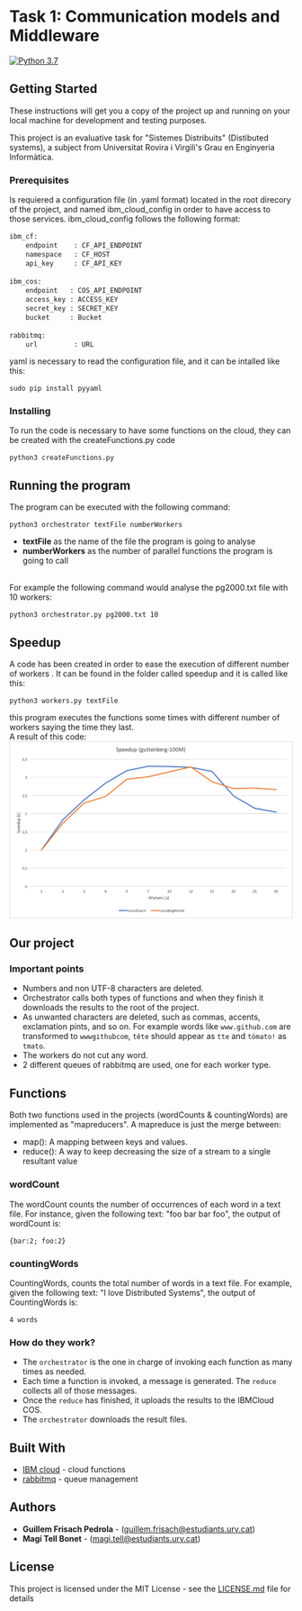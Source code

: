 
# Task 1: Communication models and Middleware
[![Python 3.7](https://img.shields.io/badge/python-3.7-blue.svg)](https://www.python.org/downloads/release/python-370/)

## Getting Started
These instructions will get you a copy of the project up and running on your local machine for development and testing purposes.

This project is an evaluative task for "Sistemes Distribuits" (Distibuted systems), a subject from Universitat Rovira i Virgili's Grau en Enginyeria Informàtica.

### Prerequisites

Is requiered a configuration file (in .yaml format) located in the root direcory of the project, and named ibm_cloud_config in order to have access to those services.
ibm_cloud_config follows the following format:

```
ibm_cf:
    endpoint    : CF_API_ENDPOINT
    namespace   : CF_HOST
    api_key     : CF_API_KEY

ibm_cos:
    endpoint   : COS_API_ENDPOINT
    access_key : ACCESS_KEY
    secret_key : SECRET_KEY
    bucket     : Bucket

rabbitmq:
    url         : URL
```

yaml is necessary to read the configuration file, and it can be intalled like this:

```
sudo pip install pyyaml
```


### Installing

To run the code is necessary to have some functions on the cloud, they can be created with the  createFunctions.py code

```
python3 createFunctions.py
```
## Running the program

The program can be executed with the following command:

```
python3 orchestrator textFile numberWorkers
```
* **textFile** as the name of the file the program is going to analyse
* **numberWorkers** as the number of parallel functions the program is going to call<br><br>
<p align="left">
For example the following command would analyse the pg2000.txt file with 10 workers:
<p>
    
```
python3 orchestrator.py pg2000.txt 10
```

## Speedup

A code has been created in order to ease the execution of different number of workers . It can be found in the folder called speedup and it is called like this:
```
python3 workers.py textFile
```
this program executes the functions some times with different number of workers saying the time they last.\
A result of this code:
![](Images/speedup.png)

## Our project

### Important points
* Numbers and non UTF-8 characters are deleted. 
* Orchestrator calls both types of functions and when they finish it downloads the results to
the root of the project.
* As unwanted characters are deleted, such as commas, accents, exclamation pints, and so on. For example words like ```www.github.com``` are transformed to ```wwwgithubcom```, ```tête``` should appear as ```tte``` and ```tömato!``` as ```tmato```.
* The workers do not cut any word.
* 2 different queues of rabbitmq are used, one for each worker type.

## Functions

Both two functions used in the projects (wordCounts & countingWords) are implemented as "mapreducers". A mapreduce is just the merge between:
* map(): A mapping between keys and values.
* reduce(): A way to keep decreasing the size of a stream to a single resultant value

### wordCount

The wordCount counts the number of occurrences of each word in a text file. For instance, given the following text: "foo bar bar foo", the output of wordCount is: 
```
{bar:2; foo:2}
```

### countingWords

CountingWords, counts the total number of words in a text file. For example, given the following text: "I love Distributed Systems", the output of CountingWords is:
```
4 words
```

### How do they work?

* The ```orchestrator``` is the one in charge of invoking each function as many times as needed.
* Each time a function is invoked, a message is generated. The ```reduce``` collects all of those messages.
* Once the ```reduce``` has finished, it uploads the results to the IBMCloud COS.
* The ```orchestrator``` downloads the result files.

## Built With

* [IBM cloud](https://www.ibm.com/uk-en/cloud) - cloud functions
* [rabbitmq](https://www.rabbitmq.com) - queue management

## Authors

* **Guillem Frisach Pedrola** - (guillem.frisach@estudiants.urv.cat)
* **Magí Tell Bonet** - (magi.tell@estudiants.urv.cat)

## License

This project is licensed under the MIT License - see the [LICENSE.md](LICENSE.md) file for details
